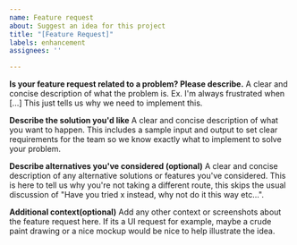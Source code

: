 ```yaml
---
name: Feature request
about: Suggest an idea for this project
title: "[Feature Request]"
labels: enhancement
assignees: ''

---
```


**Is your feature request related to a problem? Please describe.**
A clear and concise description of what the problem is. Ex. I'm always frustrated when [...]
This just tells us why we need to implement this.

**Describe the solution you'd like**
A clear and concise description of what you want to happen. This includes a sample input and output to set clear requirements for the team so we know exactly what to implement to solve your problem.

**Describe alternatives you've considered (optional)**
A clear and concise description of any alternative solutions or features you've considered.
This is here to tell us why you're not taking a different route, this skips the usual discussion of "Have you tried x instead, why not do it this way etc...".

**Additional context(optional)**
Add any other context or screenshots about the feature request here.
If its a UI request for example, maybe a crude paint drawing or a nice mockup would be nice to help illustrate the idea.
